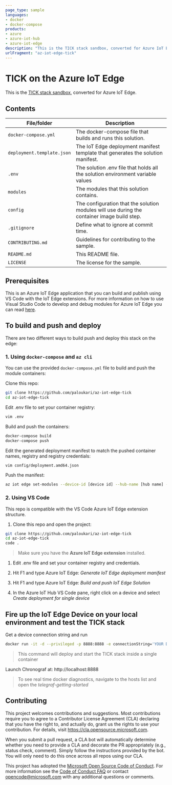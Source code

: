 ```yaml
---
page_type: sample
languages:
- docker
- docker-compose
products:
- azure
- azure-iot-hub
- azure-iot-edge
description: "This is the TICK stack sandbox, converted for Azure IoT Edge"
urlFragment: "az-iot-edge-tick"
---
```


# TICK on the Azure IoT Edge

This is the [TICK stack sandbox](https://github.com/influxdata/sandbox), converted for Azure IoT Edge.

## Contents

| File/folder       | Description                                |
|-------------------|--------------------------------------------|
| `docker-compose.yml`             | The docker-compose file that builds and runs this solution.                        |
| `deployment.template.json`             | The IoT Edge deployment manifest template that generates the solution manifest.                        |
| `.env`             | The solution .env file that holds all the solution environment variable values                         |
| `modules`             | The modules that this solution contains.                        |
| `config`             | The configuration that the solution modules will use during the container image build step.                        |
| `.gitignore`      | Define what to ignore at commit time.      |
| `CONTRIBUTING.md` | Guidelines for contributing to the sample. |
| `README.md`       | This README file.                          |
| `LICENSE`         | The license for the sample.                |

## Prerequisites

This is an Azure IoT Edge application that you can build and publish using VS Code with the IoT Edge extensions. For more information on how to use Visual Studio Code to develop and debug modules for Azure IoT Edge you can read [here](https://docs.microsoft.com/en-us/azure/iot-edge/how-to-vs-code-develop-module).

## To build and push and deploy

There are two different ways to build push and deploy this stack on the edge:

### 1. Using `docker-compose` and `az cli`

You can use the provided `docker-compose.yml` file to build and push the module containers:

Clone this repo:

``` bash
git clone https://github.com/paloukari/az-iot-edge-tick
cd az-iot-edge-tick
```

Edit .env file to set your container registry:

``` bash
vim .env
```

Build and push the containers:

``` bash
docker-compose build
docker-compose push
```

Edit the generated deployment manifest to match the pushed container names, registry and registry credentials:

``` bash
vim config/deployment.amd64.json
```

Push the manifest:

``` bash
az iot edge set-modules --device-id [device id] --hub-name [hub name] --content ./config/deployment.amd64.json
```

### 2. Using VS Code

This repo is compatible with the VS Code Azure IoT Edge extension structure.

1. Clone this repo and open the project:

``` bash
git clone https://github.com/paloukari/az-iot-edge-tick
cd az-iot-edge-tick
code .
```

> Make sure you have the **Azure IoT Edge extension** installed.

1. Edit .env file and set your container registry and credentials.

1. Hit F1 and type Azure IoT Edge: *Generate IoT Edge deployment manifest*
  
1. Hit F1 and type Azure IoT Edge: *Build and push IoT Edge Solution*

1. In the Azure IoT Hub VS Code pane, right click on a device and select *Create deployment for single device*

## Fire up the IoT Edge Device on your local environment and test the TICK stack

Get a device connection string and run

``` bash
docker run -it -d --privileged -p 8888:8888 -e connectionString='YOUR DEVICE CONNECTION STRING' toolboc/azure-iot-edge-device-container
```

> This command will deploy and start the TICK stack inside a single container

Launch Chronograf at: http://localhost:8888

> To see real time docker diagnostics, navigate to the hosts list and open the *telegraf-getting-started*

## Contributing

This project welcomes contributions and suggestions.  Most contributions require you to agree to a
Contributor License Agreement (CLA) declaring that you have the right to, and actually do, grant us
the rights to use your contribution. For details, visit https://cla.opensource.microsoft.com.

When you submit a pull request, a CLA bot will automatically determine whether you need to provide
a CLA and decorate the PR appropriately (e.g., status check, comment). Simply follow the instructions
provided by the bot. You will only need to do this once across all repos using our CLA.

This project has adopted the [Microsoft Open Source Code of Conduct](https://opensource.microsoft.com/codeofconduct/).
For more information see the [Code of Conduct FAQ](https://opensource.microsoft.com/codeofconduct/faq/) or
contact [opencode@microsoft.com](mailto:opencode@microsoft.com) with any additional questions or comments.
